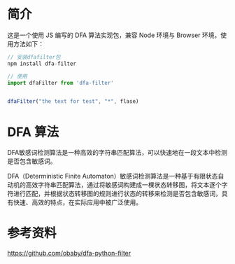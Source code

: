 # 简介
这是一个使用 JS 编写的 DFA 算法实现包，兼容 Node 环境与 Browser 环境，使用方法如下：

```js
// 安装dfafilter包
npm install dfa-filter

// 使用
import dfaFilter from 'dfa-filter'


dfaFilter("the text for test", "*", flase)
```



# DFA 算法
DFA敏感词检测算法是一种高效的字符串匹配算法，可以快速地在一段文本中检测是否包含敏感词。

DFA（Deterministic Finite Automaton）敏感词检测算法是一种基于有限状态自动机的高效字符串匹配算法，通过将敏感词构建成一棵状态转移图，将文本逐个字符进行匹配，并根据状态转移图的规则进行状态的转移来检测是否包含敏感词，具有快速、高效的特点，在实际应用中被广泛使用。

# 参考资料
https://github.com/obaby/dfa-python-filter